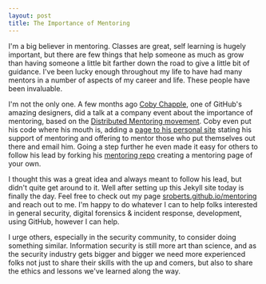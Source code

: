 ```yaml
---
layout: post
title: The Importance of Mentoring
---
```

I'm a big believer in mentoring. Classes are great, self learning is hugely important, but there are few things that help someone as much as grow than having someone a little bit farther down the road to give a little bit of guidance. I've been lucky enough throughout my life to have had many mentors in a number of aspects of my career and life. These people have been invaluable.

I'm not the only one. A few months ago [Coby Chapple](http://cobyism.com), one of GitHub's amazing designers, did a talk at a company event about the importance of mentoring, based on the [Distributed Mentoring movement](http://mentoring.is). Coby even put his code where his mouth is, adding a [page to his personal site](http://cobyism.com/mentoring/) stating his support of mentoring and offering to mentor those who put themselves out there and email him. Going a step further he even made it easy for others to follow his lead by forking his [mentoring repo](https://github.com/cobyism/mentoring) creating a mentoring page of your own.

I thought this was a great idea and always meant to follow his lead, but didn't quite get around to it. Well after setting up this Jekyll site today is finally the day. Feel free to check out my page [sroberts.github.io/mentoring](http://sroberts.github.io/mentoring/) and reach out to me. I'm happy to do whatever I can to help folks interested in general security, digital forensics & incident response, development, using GitHub, however I can help.

I urge others, especially in the security community, to consider doing something similar. Information security is still more art than science, and as the security industry gets bigger and bigger we need more experienced folks not just to share their skills with the up and comers, but also to share the ethics and lessons we've learned along the way.